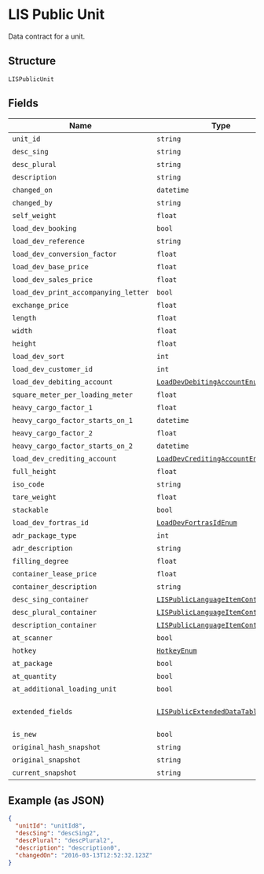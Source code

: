 
# LIS Public Unit

Data contract for a unit.

## Structure

`LISPublicUnit`

## Fields

| Name | Type | Tags | Description |
|  --- | --- | --- | --- |
| `unit_id` | `string` | Optional | Gets or sets the unit id. |
| `desc_sing` | `string` | Optional | Gets or sets the desc sing. |
| `desc_plural` | `string` | Optional | Gets or sets the desc plural. |
| `description` | `string` | Optional | Gets or sets the description. |
| `changed_on` | `datetime` | Optional | Gets or sets the date of the last change to this item. |
| `changed_by` | `string` | Optional | Gets or sets the name of the user that made the last change to this item. |
| `self_weight` | `float` | Optional | Gets or sets the self weight. |
| `load_dev_booking` | `bool` | Optional | Gets or sets the load dev booking. |
| `load_dev_reference` | `string` | Optional | Gets or sets the load dev reference. |
| `load_dev_conversion_factor` | `float` | Optional | Gets or sets the load dev conversion factor. |
| `load_dev_base_price` | `float` | Optional | Gets or sets the load dev base price. |
| `load_dev_sales_price` | `float` | Optional | Gets or sets the load dev sales price. |
| `load_dev_print_accompanying_letter` | `bool` | Optional | Gets or sets the load dev print accompanying letter. |
| `exchange_price` | `float` | Optional | Gets or sets the exchange price. |
| `length` | `float` | Optional | Gets or sets the length. |
| `width` | `float` | Optional | Gets or sets the width. |
| `height` | `float` | Optional | Gets or sets the height. |
| `load_dev_sort` | `int` | Optional | Gets or sets the load dev sort. |
| `load_dev_customer_id` | `int` | Optional | Gets or sets the load dev customer id. |
| `load_dev_debiting_account` | [`LoadDevDebitingAccountEnum`](../../doc/models/load-dev-debiting-account-enum.md) | Optional | Gets or sets the load dev debiting account. |
| `square_meter_per_loading_meter` | `float` | Optional | Gets or sets the square meter per loading meter. |
| `heavy_cargo_factor_1` | `float` | Optional | Gets or sets the heavy cargo factor1. |
| `heavy_cargo_factor_starts_on_1` | `datetime` | Optional | Gets or sets the heavy cargo factor starts on1. |
| `heavy_cargo_factor_2` | `float` | Optional | Gets or sets the heavy cargo factor2. |
| `heavy_cargo_factor_starts_on_2` | `datetime` | Optional | Gets or sets the heavy cargo factor starts on2. |
| `load_dev_crediting_account` | [`LoadDevCreditingAccountEnum`](../../doc/models/load-dev-crediting-account-enum.md) | Optional | Gets or sets the load dev crediting account. |
| `full_height` | `float` | Optional | Gets or sets the full height. |
| `iso_code` | `string` | Optional | Gets or sets the ISO code. |
| `tare_weight` | `float` | Optional | Gets or sets the tare weight. |
| `stackable` | `bool` | Optional | Gets or sets the stackable. |
| `load_dev_fortras_id` | [`LoadDevFortrasIdEnum`](../../doc/models/load-dev-fortras-id-enum.md) | Optional | Gets or sets the load dev fortras id. |
| `adr_package_type` | `int` | Optional | Gets or sets the type of the ADR package. |
| `adr_description` | `string` | Optional | Gets or sets the ADR description. |
| `filling_degree` | `float` | Optional | Gets or sets the filling degree. |
| `container_lease_price` | `float` | Optional | Gets or sets ContainerLeasePrice. |
| `container_description` | `string` | Optional | Gets or sets ContainerDescription. |
| `desc_sing_container` | [`LISPublicLanguageItemContainer`](../../doc/models/lis-public-language-item-container.md) | Optional | - |
| `desc_plural_container` | [`LISPublicLanguageItemContainer`](../../doc/models/lis-public-language-item-container.md) | Optional | - |
| `description_container` | [`LISPublicLanguageItemContainer`](../../doc/models/lis-public-language-item-container.md) | Optional | - |
| `at_scanner` | `bool` | Optional | Gets or sets a value indicating whether [at scanner]. |
| `hotkey` | [`HotkeyEnum`](../../doc/models/hotkey-enum.md) | Optional | Gets or sets the hotkey. |
| `at_package` | `bool` | Optional | Gets or sets a value indicating whether [at scanner]. |
| `at_quantity` | `bool` | Optional | Gets or sets a value indicating whether [at scanner]. |
| `at_additional_loading_unit` | `bool` | Optional | Gets or sets a value indicating whether [at scanner]. |
| `extended_fields` | [`LISPublicExtendedDataTableRecord`](../../doc/models/lis-public-extended-data-table-record.md) | Optional | This class represents a row within an extended table. Therefor it holds a<br>collection of {LIS.NetSped.PublicServiceLayer.Models.Customer.ExtTables.LISPublicExtendedDataField}. |
| `is_new` | `bool` | Optional | Gets or sets a value indicating whether this entity will be inserted or updated. |
| `original_hash_snapshot` | `string` | Optional | Gets or sets the original hash snapshot. |
| `original_snapshot` | `string` | Optional | Gets or sets the original snapshot. |
| `current_snapshot` | `string` | Optional | Gets or sets the current snapshot. |

## Example (as JSON)

```json
{
  "unitId": "unitId8",
  "descSing": "descSing2",
  "descPlural": "descPlural2",
  "description": "description0",
  "changedOn": "2016-03-13T12:52:32.123Z"
}
```

